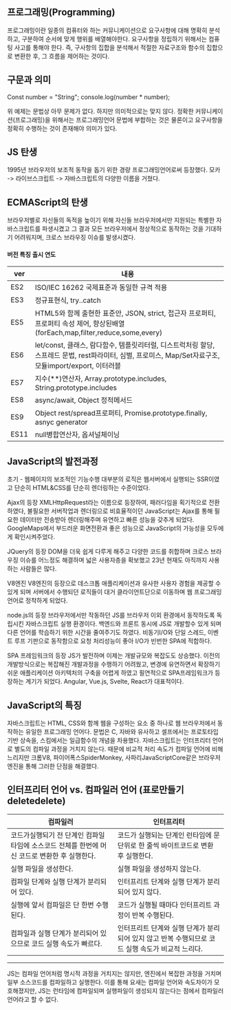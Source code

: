 ## 프로그래밍(Programming)

프로그래밍이란 일종의 컴퓨터와 하는 커뮤니케이션으로 요구사항에 대해 명확히 분석하고, 구분하여 순서에 맞게 행위를 배열해야한다.
요구사항을 정립하기 위해서는 컴퓨팅 사고를 통해야 한다.
즉, 구사항의 집합을 분석해서 적절한 자료구조와 함수의 집합으로 변환한 후, 그 흐름을 제어하는 것이다.

## 구문과 의미

Const number = "String";
console.log(number * number);

위 예제는 문법상 아무 문제가 없다. 하지만 의미적으로는 맞지 않다.
정확한 커뮤니케이션(프로그래밍)을 위해서는 프로그래밍언어 문법에 부합하는 것은 물론이고 요구사항을 정확히 수행하는 것이 존재해야 의미가 있다.

## JS 탄생

1995년 브라우저의 보조적 동작을 돕기 위한 경량 프로그래밍언어로써 등장했다.
모카 -> 라이브스크립트 -> 자바스크립트의 다양한 이름을 거쳤다.

## ECMAScript의 탄생

브라우저별로 자신들의 독적을 높이기 위해 자신들 브라우저에서만 지원되는 특별한 자바스크립트를 파생시켰고 그 결과 모든 브라우저에서 정상적으로 동작하는 것을 기대하기 어려워지며, 크로스 브라우징 이슈를 발생시켰다.

#### 버전	특징	출시 연도
|ver|내용|
|------|---|
|ES2|ISO/IEC 16262 국제표준과 동일한 규격 적용|
|ES3|정규표현식, try..catch|
|ES5|HTML5와 함께 출현한 표준안, JSON, strict, 접근자 프로퍼티, 프로퍼티 속성 제어, 향상된배열(forEach,map,filter,reduce,some,every)|
|ES6|let/const, 클래스, 람다함수, 템플릿리터럴, 디스트럭처링 할당, 스프레드 문법, rest파라미터, 심벌, 프로미스, Map/Set자료구조, 모듈import/export, 이터러블|
|ES7|지수(**)연산자, Array.prototype.includes, String.prototype.includes|
|ES8|async/await, Object 정적메서드|
|ES9|Object rest/spread프로퍼티, Promise.prototype.finally, asnyc generator|
|ES11|null병합연산자, 옵셔널체이닝|

## JavaScript의 발전과정

초기 - 웹페이지의 보조적인 기능수행
대부분의 로직은 웹서버에서 실행되는 SSR이였고 단순히 HTML&CSS를 단순히 렌더링하는 수준이었다.

Ajax의 등장
XMLHttpRequest라는 이름으로 등장하여, 패러다임을 획기적으로 전환하였다, 불필요한 서버작업과 렌더링으로 비효율적이던 JavaScript는 Ajax를 통해 필요한 데이터만 전송받아 렌더링해주며 유연하고 빠른 성능을 갖추게 되었다.
GoogleMaps에서 부드러운 화면전환과 좋은 성능으로 JavaScript의 가능성을 모두에게 확인시켜주었다.

JQuery의 등장
DOM을 더욱 쉽게 다루게 해주고 다양한 코드를 취합하며 크로스 브라우징 이슈를 어느정도 해결하며 넓은 사용자층을 확보했고 23년 현재도 아직까지 사용하는 사람들은 많다.

V8엔진
V8엔진의 등장으로 데스크톱 애플리케이션과 유사한 사용자 경험을 제공할 수 있게 되며 서버에서 수행되던 로직들이 대거 클라이언트단으로 이동하며 웹 프로그래밍 언어로 정착하게 되었다.

node.js의 등장
브라우저에서만 작동하던 JS를 브라우저 이외 환경에서 동작하도록 독립시킨 자바스크립트 실행 환경이다.
백엔드와 프론트 동시에 JS로 개발할수 있게 되며 다른 언어를 학습하기 위한 시간을 줄여주기도 하였다.
비동기I/O와 단일 스레드, 이벤트 루프 기판으로 동작함으로 요청 처리성능이 좋아 I/O가 빈번한 SPA에 적합하다.

SPA 프레임워크의 등장
JS가 발전하며 이제는 개발규모와 복잡도도 상승했다. 이전의 개발방식으로는 복잡해진 개발과정을 수행하기 어려웠고, 변경에 유연하면서 확장하기 쉬운 애플리케이션 아키텍처의 구축을 어렵게 하였고 필연적으로 SPA프레임워크가 등장하는 계기가 되었다.
Angular, Vue.js, Svelte, React가 대표적이다.

## JavaScript의 특징
자바스크립트는 HTML, CSS와 함께 웹을 구성하는 요소 중 하나로 웹 브라우저에서 동작하는 유일한 프로그래밍 언어다.
문법은 C, 자바와 유사하고 셀프에서는 프로토타입 기반 상속을, 스킴에서는 일급함수의 개념을 차용했다.
자바스크립트는 인터프리터 언어로 별도의 컴파일 과정을 거치지 않는다. 때문에 비교적 처리 속도가 컴파일 언어에 비해 느리지만 크롬V8, 파이어폭스SpiderMonkey, 사파리JavaScriptCore같은 브라우저 엔진을 통해 그러한 단점을 해결했다.

## 인터프리터 언어 vs. 컴파일러 언어 (표로만들기 deletedelete)
|컴파일러|인터프리터|
|------|---|
|코드가실행되기 전 단계인 컴파일 타임에 소스코드 전체를 한번에 머신 코드로 변환한 후 실행한다.|코드가 실행되는 단계인 런타임에 문 단위로 한 줄씩 바이트코드로 변환 후 실행한다.|
|실행 파일을 생성한다.|실행 파일을 생성하지 않는다.|
|컴파일 단계와 실행 단계가 분리되어 있다.|인터프리트 단계와 실행 단계가 분리되어 있지 않다.|
|실행에 앞서 컴파일은 단 한번 수행된다.|코드가 실행될 때마다 인터프리트 과정이 반복 수행된다.|
|컴파일과 실행 단계가 분리되어 있으므로 코드 실행 속도가 빠르다.|인터프리트 단계와 실행 단계가 분리되어 있지 않고 반복 수행되므로 코드 실행 속도가 비교적 느리다.|
<hr />
JS는 컴파일 언어처럼 명시적 과정을 거치지는 않지만, 엔진에서 복잡한 과정을 거치며 일부 소스코드를 컴파일하고 실행한다. 이를 통해 요새는 컴파일 언어와 속도차이가 모호해졌지만, JS는 런타임에 컴파일되며 실행파일이 생성되지 않는다는 점에서 컴파일러 언어라고 할 수 없다.



